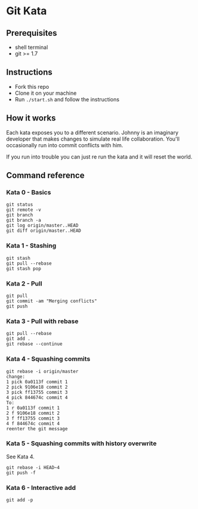 # Git Kata

## Prerequisites
- shell terminal
- git >= 1.7

## Instructions

- Fork this repo
- Clone it on your machine
- Run `./start.sh` and follow the instructions

## How it works
Each kata exposes you to a different scenario. Johnny is an imaginary developer that makes changes to simulate real life collaboration. You'll occasionally run into commit conflicts with him.

If you run into trouble you can just re run the kata and it will reset the world.

## Command reference

### Kata 0 - Basics
```
git status
git remote -v
git branch
git branch -a
git log origin/master..HEAD
git diff origin/master..HEAD
```

### Kata 1 - Stashing
```
git stash
git pull --rebase
git stash pop
```

### Kata 2 - Pull
```
git pull
git commit -am "Merging conflicts"
git push
```

### Kata 3 - Pull with rebase
```
git pull --rebase
git add .
git rebase --continue
```

### Kata 4 - Squashing commits
```
git rebase -i origin/master
change:
1 pick 0a0113f commit 1
2 pick 9106e18 commit 2
3 pick ff13755 commit 3
4 pick 844674c commit 4
To:
1 r 0a0113f commit 1
2 f 9106e18 commit 2
3 f ff13755 commit 3
4 f 844674c commit 4
reenter the git message
```

### Kata 5 - Squashing commits with history overwrite
See Kata 4.
```
git rebase -i HEAD~4
git push -f
```

### Kata 6 - Interactive add
```
git add -p
```
